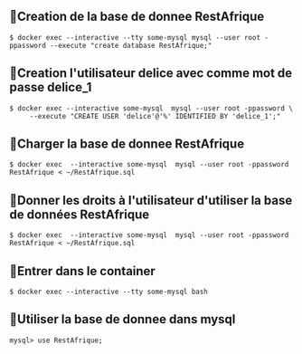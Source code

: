 ## 🔎Creation de la base de donnee RestAfrique
```
$ docker exec --interactive --tty some-mysql mysql --user root -ppassword --execute "create database RestAfrique;"
```
## 🔎Creation l'utilisateur delice avec comme mot de passe delice_1
```
$ docker exec --interactive some-mysql  mysql --user root -ppassword \
     --execute "CREATE USER 'delice'@'%' IDENTIFIED BY 'delice_1';"
```     
## 🔎Charger la base de donnee RestAfrique
```
$ docker exec  --interactive some-mysql  mysql --user root -ppassword RestAfrique < ~/RestAfrique.sql
```
## 🔎Donner les droits à l'utilisateur d'utiliser la base de données RestAfrique
```
$ docker exec  --interactive some-mysql  mysql --user root -ppassword RestAfrique < ~/RestAfrique.sql
```
## 🔎Entrer dans le container
```
$ docker exec --interactive --tty some-mysql bash
```
## 🔎Utiliser la base de donnee dans mysql
```
mysql> use RestAfrique;
```
